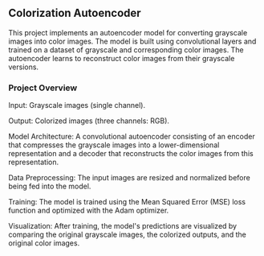 ## Colorization Autoencoder

This project implements an autoencoder model for converting grayscale images into color images. The model is built using convolutional layers and trained on a dataset of grayscale and corresponding color images. The autoencoder learns to reconstruct color images from their grayscale versions.

### Project Overview

Input: Grayscale images (single channel).

Output: Colorized images (three channels: RGB).

Model Architecture: A convolutional autoencoder consisting of an encoder that compresses the grayscale images into a lower-dimensional representation and a decoder that reconstructs the color images from this representation.

Data Preprocessing: The input images are resized and normalized before being fed into the model.

Training: The model is trained using the Mean Squared Error (MSE) loss function and optimized with the Adam optimizer.

Visualization: After training, the model's predictions are visualized by comparing the original grayscale images, the colorized outputs, and the original color images.

